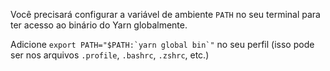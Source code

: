 Você precisará configurar a variável de ambiente `PATH` no seu terminal para ter acesso ao binário do Yarn globalmente.

Adicione ``export PATH="$PATH:`yarn global bin`"`` no seu perfil (isso pode ser nos arquivos `.profile`, `.bashrc`, `.zshrc`, etc.)